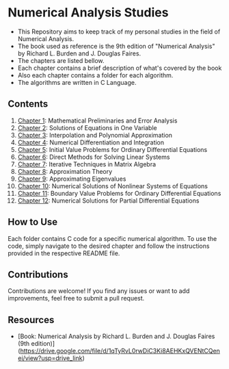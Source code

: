 # Numerical Analysis Studies
  - This Repository aims to keep track of my personal studies in the field of Numerical Analysis.
  - The book used as reference is the 9th edition of "Numerical Analysis" by Richard L. Burden and J. Douglas Faires.
  - The chapters are listed bellow.
  - Each chapter contains a brief description of what's covered by the book 
  - Also each chapter contains a folder for each algorithm.
  - The algorithms are written in C Language.


## Contents

1. [Chapter 1](chapter1/): Mathematical Preliminaries and Error Analysis
2. [Chapter 2](chapter2/): Solutions of Equations in One Variable
3. [Chapter 3](chapter3/): Interpolation and Polynomial Approximation
4. [Chapter 4](chapter4/): Numerical Differentiation and Integration
5. [Chapter 5](chapter5/): Initial Value Problems for Ordinary Differential Equations
6. [Chapter 6](chapter6/): Direct Methods for Solving Linear Systems
7. [Chapter 7](chapter7/): Iterative Techniques in Matrix Algebra
8. [Chapter 8](chapter8/): Approximation Theory
9. [Chapter 9](chapter9/): Approximating Eigenvalues
10. [Chapter 10](chapter10/): Numerical Solutions of Nonlinear Systems of Equations
11. [Chapter 11](chapter11/): Boundary Value Problems for Ordinary Differential Equations
12. [Chapter 12](chapter12/): Numerical Solutions for Partial Differential Equations

## How to Use

Each folder contains C code for a specific numerical algorithm. To use the code, simply navigate to the desired chapter and follow the instructions provided in the respective README file.

## Contributions

Contributions are welcome! If you find any issues or want to add improvements, feel free to submit a pull request.

## Resources

- [Book: Numerical Analysis by Richard L. Burden and J. Douglas Faires (9th edition)] (https://drive.google.com/file/d/1qTyRvL0rwDiC3Ki8AEHKxQVENtCQenei/view?usp=drive_link)


